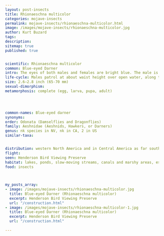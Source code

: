 ```yaml
---
layout: post-insects
title: Rhionaeschna multicolor
categories: mojave-insects
permalink: mojave-insects/rhionaeschna-multicolor.html
image: /images/mojave-insects/rhionaeschna-multicolor.jpg
author: Kurt Buzard
tags: 
description: 
sitemap: true
published: true


scientific: Rhionaeschna multicolor
common: Blue-eyed Darner
intro: The eyes of both males and females are bright blue. The male is dark brown to brownish black. The top of the thorax, behind the head, is marked with two blue stripes, and each side of the thorax is marked with a pair of blue diagonal stripes. The abdomen is marked with both large and small blue spots. The anal appendages of males and females are forked and the female is marked similarly to the male; however, the base color is brown and the markings are green.
life-cycle: Males patrol at about waist height over open water, along the margins of water bodies and among dense vegetation, often having a regular "beat", and occasionally pausing briefly to hover. Copulating couples spend some time finding a suitable location in which to perch, often high in waterside trees. Females lay eggs among dense emergent water plants, and on floating stems and branches in open water, depositing the eggs both above and below the surface.
size: 2.6–2.8 inch (65-70 mm)
sexual-dimorphism: 
metamorphosis: complete (egg, larva, pupa, adult)




common-names: Blue-eyed darner
synonyms: 
order: Odonata (Damselflies and Dragonflies)
family: Aeshnidae (Aeshnids, Hawkers, or Darners)
genus: nk species in NV, nk in CA, 2 in US
similar-taxa: 


distribution: western North America and in Central America as far south as Panama
flight: 
seen: Henderson Bird Viewing Preserve
habitat: lakes, ponds, slow-moving streams, canals and marshy areas, especially in open rather than wooded areas
food: insects
 
   

my_posts_array:
- image: /images/mojave-insects/rhionaeschna-multicolor.jpg
  title: Blue-eyed Darner (Rhionaeschna multicolor)
  excerpt: Henderson Bird Viewing Preserve
  url: "/construction.html"
- image: /images/mojave-insects/rhionaeschna-multicolor-1.jpg
  title: Blue-eyed Darner (Rhionaeschna multicolor)
  excerpt: Henderson Bird Viewing Preserve
  url: "/construction.html"
 
---
```

  
  
 <p></p>
  
